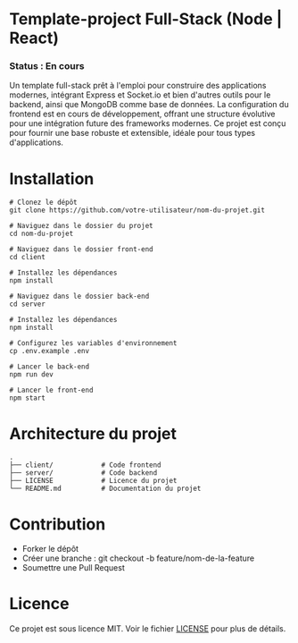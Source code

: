 # Template-project Full-Stack (Node | React)

### Status : En cours 

Un template full-stack prêt à l'emploi pour construire des applications modernes, intégrant Express et Socket.io et bien d'autres outils pour le backend, ainsi que MongoDB comme base de données. La configuration du frontend est en cours de développement, offrant une structure évolutive pour une intégration future des frameworks modernes. Ce projet est conçu pour fournir une base robuste et extensible, idéale pour tous types d'applications.


# Installation 

```
# Clonez le dépôt
git clone https://github.com/votre-utilisateur/nom-du-projet.git

# Naviguez dans le dossier du projet
cd nom-du-projet

# Naviguez dans le dossier front-end
cd client

# Installez les dépendances
npm install 

# Naviguez dans le dossier back-end
cd server

# Installez les dépendances
npm install 

# Configurez les variables d'environnement
cp .env.example .env

# Lancer le back-end 
npm run dev 

# Lancer le front-end
npm start

```

# Architecture du projet 
```
.
├── client/            # Code frontend
├── server/            # Code backend
├── LICENSE            # Licence du projet
└── README.md          # Documentation du projet
```

# Contribution 

- Forker le dépôt
- Créer une branche : git checkout -b feature/nom-de-la-feature
- Soumettre une Pull Request


# Licence

Ce projet est sous licence MIT. Voir le fichier [LICENSE](./LICENSE)
pour plus de détails.
